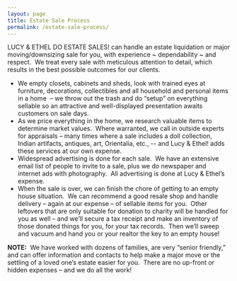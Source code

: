```yaml
---
layout: page
title: Estate Sale Process
permalink: /estate-sale-process/
---
```


<p>LUCY &amp; ETHEL DO ESTATE SALES! can handle an estate liquidation or major moving/downsizing sale for you, with experience ~ dependability ~ and respect.&nbsp; We treat every sale with meticulous attention to detail, which results in the best possible outcomes for our clients.</p>
<ul>
<li>We empty closets, cabinets and sheds, look with trained eyes at furniture, decorations, collectibles and all household and personal items in a home&nbsp; – we throw out the trash and do “setup” on everything sellable so an attractive and well-displayed presentation awaits customers on sale days.</li>
<li>As we price everything in the home, we research valuable items to determine market values.&nbsp; Where warranted, we call in outside experts for appraisals – many times where a sale includes a doll collection, Indian artifacts, antiques, art, Orientalia, etc., -- and Lucy &amp; Ethel! adds these services at our own expense.</li>
<li>Widespread advertising is done for each sale.&nbsp; We have an extensive email list of people to invite to a sale, plus we do newspaper and internet ads with photography.&nbsp; All advertising is done at Lucy &amp; Ethel’s expense.</li>
<li>When the sale is over, we can finish the chore of getting to an empty house situation.&nbsp; We can recommend a good resale shop and handle delivery – again at our expense – of sellable items for you.&nbsp; Other leftovers that are only suitable for donation to charity will be handled for you as well – and we’ll secure a tax receipt and make an inventory of those donated things for you, for your tax records.&nbsp; Then we’ll sweep and vacuum and hand you or your realtor the key to an empty house!</li>
</ul>
<p><strong>NOTE:</strong>&nbsp; We have worked with dozens of families, are very “senior friendly,” and can offer information and contacts to help make a major move or the settling of a loved one’s estate easier for you.&nbsp; There are no up-front or hidden expenses – and we do all the work!</p>